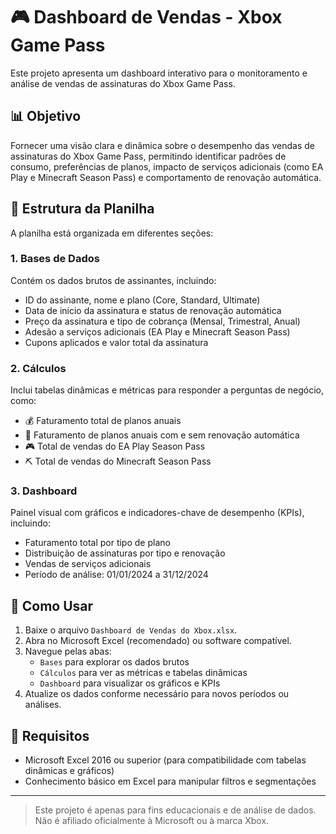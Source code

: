 # 🎮 Dashboard de Vendas - Xbox Game Pass

Este projeto apresenta um dashboard interativo para o monitoramento e análise de vendas de assinaturas do Xbox Game Pass.

## 📊 Objetivo

Fornecer uma visão clara e dinâmica sobre o desempenho das vendas de assinaturas do Xbox Game Pass, permitindo identificar padrões de consumo, preferências de planos, impacto de serviços adicionais (como EA Play e Minecraft Season Pass) e comportamento de renovação automática.

## 🧱 Estrutura da Planilha

A planilha está organizada em diferentes seções:

### 1. Bases de Dados
Contém os dados brutos de assinantes, incluindo:
- ID do assinante, nome e plano (Core, Standard, Ultimate)
- Data de início da assinatura e status de renovação automática
- Preço da assinatura e tipo de cobrança (Mensal, Trimestral, Anual)
- Adesão a serviços adicionais (EA Play e Minecraft Season Pass)
- Cupons aplicados e valor total da assinatura

### 2. Cálculos
Inclui tabelas dinâmicas e métricas para responder a perguntas de negócio, como:
- 💰 Faturamento total de planos anuais
- 🔁 Faturamento de planos anuais com e sem renovação automática
- 🎮 Total de vendas do EA Play Season Pass
- ⛏️ Total de vendas do Minecraft Season Pass

### 3. Dashboard
Painel visual com gráficos e indicadores-chave de desempenho (KPIs), incluindo:
- Faturamento total por tipo de plano
- Distribuição de assinaturas por tipo e renovação
- Vendas de serviços adicionais
- Período de análise: 01/01/2024 a 31/12/2024

## 🚀 Como Usar

1. Baixe o arquivo `Dashboard de Vendas do Xbox.xlsx`.
2. Abra no Microsoft Excel (recomendado) ou software compatível.
3. Navegue pelas abas:
   - `Bases` para explorar os dados brutos
   - `Cálculos` para ver as métricas e tabelas dinâmicas
   - `Dashboard` para visualizar os gráficos e KPIs
4. Atualize os dados conforme necessário para novos períodos ou análises.

## 📌 Requisitos

- Microsoft Excel 2016 ou superior (para compatibilidade com tabelas dinâmicas e gráficos)
- Conhecimento básico em Excel para manipular filtros e segmentações

---

> Este projeto é apenas para fins educacionais e de análise de dados. Não é afiliado oficialmente à Microsoft ou à marca Xbox.
